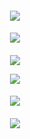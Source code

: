 <h4 align="center">  

  ![](https://komarev.com/ghpvc/?username=Iovefool&color=grey&style=flat-square&label=˚ʚ♡ɞ˚)
</h4>
</p>

<h4 align="center">
  
![](https://files.catbox.moe/83taku.png)
</h4> 
<h4 align="center">

![](https://files.catbox.moe/p2cx08.png)

![](https://files.catbox.moe/4rw50z.png)


<h4 align="center">
  
![](https://files.catbox.moe/lo099u.png)
</h4>
</p>

<h4 align="center">
  
![](https://files.catbox.moe/83taku.png)
</h4> 
<h4 align="center">
